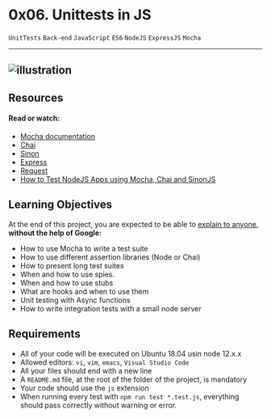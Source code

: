 # 0x06. Unittests in JS

`UnitTests` `Back-end` `JavaScript` `ES6` `NodeJS` `ExpressJS` `Mocha`

---
![illustration](https://s3.amazonaws.com/alx-intranet.hbtn.io/uploads/medias/2019/12/90f79a666e174e6c4ffc.jpeg?X-Amz-Algorithm=AWS4-HMAC-SHA256&X-Amz-Credential=AKIARDDGGGOUSBVO6H7D%2F20241128%2Fus-east-1%2Fs3%2Faws4_request&X-Amz-Date=20241128T122022Z&X-Amz-Expires=86400&X-Amz-SignedHeaders=host&X-Amz-Signature=936e25ef0e346d435bbfc750fb7bd12f1acd12f83660e17469c28c04e003b85f)
---

## Resources
#### Read or watch:
* [Mocha documentation](https://mochajs.org/)
* [Chai](https://www.chaijs.com/api/)
* [Sinon](https://sinonjs.org/releases/v7.5.0/)
* [Express](https://expressjs.com/en/guide/routing.html)
* [Request](https://www.npmjs.com/package/request)
* [How to Test NodeJS Apps using Mocha, Chai and SinonJS](https://www.digitalocean.com/community/tutorials/how-to-test-nodejs-apps-using-mocha-chai-and-sinonjs)

## Learning Objectives
At the end of this project, you are expected to be able to [explain to anyone](https://fs.blog/feynman-learning-technique/), **without the help of Google:**
* How to use Mocha to write a test suite
* How to use different assertion libraries (Node or Chai)
* How to present long test suites
* When and how to use spies.
* When and how to use stubs
* What are hooks and when to use them
* Unit testing with Async functions
* How to write integration tests with a small node server

## Requirements
- All of your code will be executed on Ubuntu 18.04 usin node 12.x.x
- Allowed editors: `vi`, `vim`, `emacs`, `Visual Studio Code`
- All your files should end with a new line
- A `README.md` file, at the root of the folder of the project, is mandatory
- Your code should use the `js` extension
- When running every test with `npm run test *.test.js`, everything should pass correctly without warning or error.
